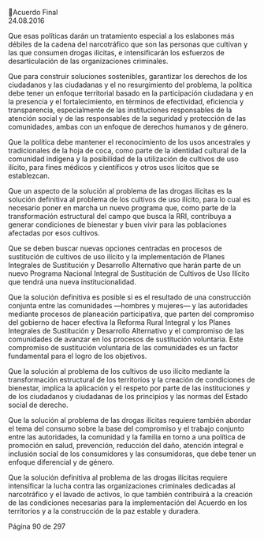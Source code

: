 Acuerdo Final  
24.08.2016 
 
Que esas políticas darán un tratamiento especial a los eslabones más débiles de la cadena del narcotráfico 
que son las personas que cultivan y las que consumen drogas ilícitas, e intensificarán los esfuerzos de 
desarticulación de las organizaciones criminales. 
 
Que para construir soluciones sostenibles, garantizar los derechos de los ciudadanos y las ciudadanas y el 
no resurgimiento del problema, la política debe tener un enfoque territorial basado en la participación 
ciudadana y en la presencia y el fortalecimiento, en términos de efectividad, eficiencia y transparencia, 
especialmente de las instituciones responsables de la atención social y  de las responsables de la seguridad 
y protección de las comunidades, ambas con un enfoque de derechos humanos y de género.  
 
Que la política debe mantener el reconocimiento de los usos ancestrales y tradicionales de la hoja de coca, 
como parte de la identidad cultural de la comunidad indígena y la posibilidad de la utilización de cultivos 
de uso ilícito, para fines médicos y científicos y otros usos lícitos que se establezcan. 
 
Que un aspecto de la solución al problema de las drogas ilícitas es la solución definitiva al problema de los 
cultivos de uso ilícito, para lo cual es necesario poner en marcha un nuevo programa que, como parte de 
la transformación estructural del campo que busca la RRI, contribuya a generar condiciones de bienestar 
y buen vivir para las poblaciones afectadas por esos cultivos. 
 
Que se deben buscar nuevas opciones centradas en procesos de sustitución de cultivos de uso ilícito y la 
implementación de Planes Integrales de Sustitución y Desarrollo Alternativo que harán parte de un nuevo 
Programa  Nacional  Integral  de  Sustitución  de  Cultivos  de  Uso  Ilícito  que  tendrá  una  nueva 
institucionalidad. 
 
Que la solución definitiva es posible si es el resultado de una construcción conjunta entre las comunidades 
—hombres y mujeres— y las autoridades mediante procesos de planeación participativa, que parten del 
compromiso del gobierno de hacer efectiva la Reforma Rural Integral y los Planes Integrales de Sustitución 
y Desarrollo Alternativo y el compromiso de las comunidades de avanzar en los procesos de sustitución 
voluntaria. Este compromiso de sustitución voluntaria de las comunidades es un factor fundamental para 
el logro de los objetivos.  
 
Que la solución al problema de los cultivos de uso ilícito mediante la transformación estructural de los 
territorios y la creación de condiciones de bienestar, implica la aplicación y el respeto por parte de las 
instituciones y de los ciudadanos y ciudadanas de los principios y las normas del Estado social de derecho.  
 
Que la solución al problema de las drogas ilícitas requiere también abordar el tema del consumo sobre la 
base del compromiso y el trabajo conjunto entre las autoridades, la comunidad y la familia en torno a una 
política de promoción en salud, prevención, reducción del daño, atención integral e inclusión social de los 
consumidores y las consumidoras, que debe tener un enfoque diferencial y de género. 
 
Que  la  solución  definitiva  al  problema  de  las  drogas  ilícitas  requiere  intensificar  la  lucha  contra  las 
organizaciones criminales dedicadas al narcotráfico y el lavado de activos, lo que también contribuirá a la 
creación    de  las    condiciones  necesarias  para  la  implementación  del  Acuerdo  en  los  territorios  y  a  la 
construcción de la paz estable y duradera. 
 
Página 90 de 297 
 

